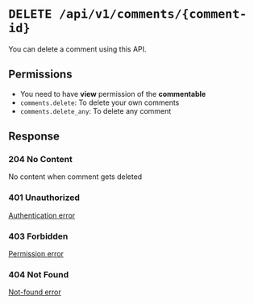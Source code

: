 # `DELETE /api/v1/comments/{comment-id}`
You can delete a comment using this API.


## Permissions

- You need to have **view** permission of the **commentable**
- `comments.delete`: To delete your own comments
- `comments.delete_any`: To delete any comment

## Response

### 204 No Content
No content when comment gets deleted

### 401 Unauthorized
[Authentication error](../authentication-errors.md)

### 403 Forbidden
[Permission error](../permission-errors.md)

### 404 Not Found
[Not-found error](../not-found-errors.md)
